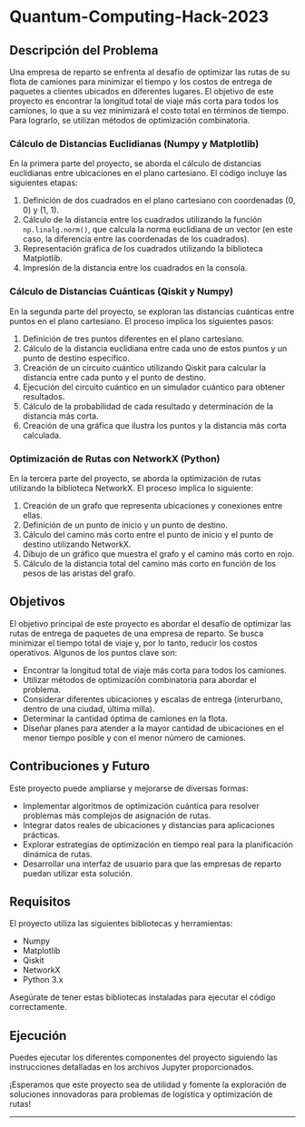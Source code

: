 # Quantum-Computing-Hack-2023

## Descripción del Problema
Una empresa de reparto se enfrenta al desafío de optimizar las rutas de su flota de camiones para minimizar el tiempo y los costos de entrega de paquetes a clientes ubicados en diferentes lugares. El objetivo de este proyecto es encontrar la longitud total de viaje más corta para todos los camiones, lo que a su vez minimizará el costo total en términos de tiempo. Para lograrlo, se utilizan métodos de optimización combinatoria.


### Cálculo de Distancias Euclidianas (Numpy y Matplotlib)
En la primera parte del proyecto, se aborda el cálculo de distancias euclidianas entre ubicaciones en el plano cartesiano. El código incluye las siguientes etapas:

1. Definición de dos cuadrados en el plano cartesiano con coordenadas (0, 0) y (1, 1).
2. Cálculo de la distancia entre los cuadrados utilizando la función `np.linalg.norm()`, que calcula la norma euclidiana de un vector (en este caso, la diferencia entre las coordenadas de los cuadrados).
3. Representación gráfica de los cuadrados utilizando la biblioteca Matplotlib.
4. Impresión de la distancia entre los cuadrados en la consola.

### Cálculo de Distancias Cuánticas (Qiskit y Numpy)
En la segunda parte del proyecto, se exploran las distancias cuánticas entre puntos en el plano cartesiano. El proceso implica los siguientes pasos:

1. Definición de tres puntos diferentes en el plano cartesiano.
2. Cálculo de la distancia euclidiana entre cada uno de estos puntos y un punto de destino específico.
3. Creación de un circuito cuántico utilizando Qiskit para calcular la distancia entre cada punto y el punto de destino.
4. Ejecución del circuito cuántico en un simulador cuántico para obtener resultados.
5. Cálculo de la probabilidad de cada resultado y determinación de la distancia más corta.
6. Creación de una gráfica que ilustra los puntos y la distancia más corta calculada.

### Optimización de Rutas con NetworkX (Python)
En la tercera parte del proyecto, se aborda la optimización de rutas utilizando la biblioteca NetworkX. El proceso implica lo siguiente:

1. Creación de un grafo que representa ubicaciones y conexiones entre ellas.
2. Definición de un punto de inicio y un punto de destino.
3. Cálculo del camino más corto entre el punto de inicio y el punto de destino utilizando NetworkX.
4. Dibujo de un gráfico que muestra el grafo y el camino más corto en rojo.
5. Cálculo de la distancia total del camino más corto en función de los pesos de las aristas del grafo.

## Objetivos
El objetivo principal de este proyecto es abordar el desafío de optimizar las rutas de entrega de paquetes de una empresa de reparto. Se busca minimizar el tiempo total de viaje y, por lo tanto, reducir los costos operativos. Algunos de los puntos clave son:

- Encontrar la longitud total de viaje más corta para todos los camiones.
- Utilizar métodos de optimización combinatoria para abordar el problema.
- Considerar diferentes ubicaciones y escalas de entrega (interurbano, dentro de una ciudad, última milla).
- Determinar la cantidad óptima de camiones en la flota.
- Diseñar planes para atender a la mayor cantidad de ubicaciones en el menor tiempo posible y con el menor número de camiones.

## Contribuciones y Futuro
Este proyecto puede ampliarse y mejorarse de diversas formas:

- Implementar algoritmos de optimización cuántica para resolver problemas más complejos de asignación de rutas.
- Integrar datos reales de ubicaciones y distancias para aplicaciones prácticas.
- Explorar estrategias de optimización en tiempo real para la planificación dinámica de rutas.
- Desarrollar una interfaz de usuario para que las empresas de reparto puedan utilizar esta solución.

## Requisitos
El proyecto utiliza las siguientes bibliotecas y herramientas:

- Numpy
- Matplotlib
- Qiskit
- NetworkX
- Python 3.x

Asegúrate de tener estas bibliotecas instaladas para ejecutar el código correctamente.

## Ejecución
Puedes ejecutar los diferentes componentes del proyecto siguiendo las instrucciones detalladas en los archivos Jupyter proporcionados.

¡Esperamos que este proyecto sea de utilidad y fomente la exploración de soluciones innovadoras para problemas de logística y optimización de rutas!

---
